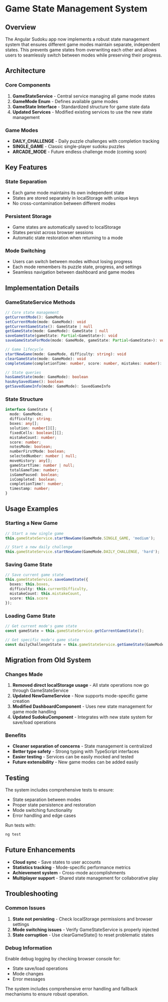 # Game State Management System

## Overview

The Angular Sudoku app now implements a robust state management system that ensures different game modes maintain separate, independent states. This prevents game states from overwriting each other and allows users to seamlessly switch between modes while preserving their progress.

## Architecture

### Core Components

1. **GameStateService** - Central service managing all game mode states
2. **GameMode Enum** - Defines available game modes
3. **GameState Interface** - Standardized structure for game state data
4. **Updated Services** - Modified existing services to use the new state management

### Game Modes

- **DAILY_CHALLENGE** - Daily puzzle challenges with completion tracking
- **SINGLE_GAME** - Classic single-player sudoku puzzles
- **ARCADE_MODE** - Future endless challenge mode (coming soon)

## Key Features

### State Separation
- Each game mode maintains its own independent state
- States are stored separately in localStorage with unique keys
- No cross-contamination between different modes

### Persistent Storage
- Game states are automatically saved to localStorage
- States persist across browser sessions
- Automatic state restoration when returning to a mode

### Mode Switching
- Users can switch between modes without losing progress
- Each mode remembers its puzzle state, progress, and settings
- Seamless navigation between dashboard and game modes

## Implementation Details

### GameStateService Methods

```typescript
// Core state management
getCurrentMode(): GameMode
setCurrentMode(mode: GameMode): void
getCurrentGameState(): GameState | null
getGameState(mode: GameMode): GameState | null
saveGameState(gameState: Partial<GameState>): void
saveGameStateForMode(mode: GameMode, gameState: Partial<GameState>): void

// Game lifecycle
startNewGame(mode: GameMode, difficulty: string): void
clearGameState(mode: GameMode): void
completeGame(completionTime: number, score: number, mistakes: number): void

// State queries
hasGameState(mode: GameMode): boolean
hasAnySavedGame(): boolean
getSavedGameInfo(mode: GameMode): SavedGameInfo
```

### State Structure

```typescript
interface GameState {
  mode: GameMode;
  difficulty: string;
  boxes: any[];
  solution: number[][];
  fixedCells: boolean[][];
  mistakeCount: number;
  score: number;
  notesMode: boolean;
  numberFirstMode: boolean;
  selectedNumber: number | null;
  moveHistory: any[];
  gameStartTime: number | null;
  totalGameTime: number;
  isGamePaused: boolean;
  isCompleted: boolean;
  completionTime?: number;
  timestamp: number;
}
```

## Usage Examples

### Starting a New Game

```typescript
// Start a new single game
this.gameStateService.startNewGame(GameMode.SINGLE_GAME, 'medium');

// Start a new daily challenge
this.gameStateService.startNewGame(GameMode.DAILY_CHALLENGE, 'hard');
```

### Saving Game State

```typescript
// Save current game state
this.gameStateService.saveGameState({
  boxes: this.boxes,
  difficulty: this.currentDifficulty,
  mistakeCount: this.mistakeCount,
  score: this.score
});
```

### Loading Game State

```typescript
// Get current mode's game state
const gameState = this.gameStateService.getCurrentGameState();

// Get specific mode's game state
const dailyChallengeState = this.gameStateService.getGameState(GameMode.DAILY_CHALLENGE);
```

## Migration from Old System

### Changes Made

1. **Removed direct localStorage usage** - All state operations now go through GameStateService
2. **Updated NewGameService** - Now supports mode-specific game creation
3. **Modified DashboardComponent** - Uses new state management for game mode handling
4. **Updated SudokuComponent** - Integrates with new state system for save/load operations

### Benefits

- **Cleaner separation of concerns** - State management is centralized
- **Better type safety** - Strong typing with TypeScript interfaces
- **Easier testing** - Services can be easily mocked and tested
- **Future extensibility** - New game modes can be added easily

## Testing

The system includes comprehensive tests to ensure:

- State separation between modes
- Proper state persistence and restoration
- Mode switching functionality
- Error handling and edge cases

Run tests with:
```bash
ng test
```

## Future Enhancements

- **Cloud sync** - Save states to user accounts
- **Statistics tracking** - Mode-specific performance metrics
- **Achievement system** - Cross-mode accomplishments
- **Multiplayer support** - Shared state management for collaborative play

## Troubleshooting

### Common Issues

1. **State not persisting** - Check localStorage permissions and browser settings
2. **Mode switching issues** - Verify GameStateService is properly injected
3. **State corruption** - Use clearGameState() to reset problematic states

### Debug Information

Enable debug logging by checking browser console for:
- State save/load operations
- Mode changes
- Error messages

The system includes comprehensive error handling and fallback mechanisms to ensure robust operation.
